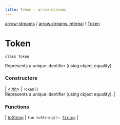 ```yaml
---
title: Token - arrow-streams
---
```


[arrow-streams](../../index.html) / [arrow.streams.internal](../index.html) / [Token](./index.html)

# Token

`class Token`

Represents a unique identifier (using object equality).

### Constructors

| [&lt;init&gt;](-init-.html) | `Token()`<br>Represents a unique identifier (using object equality). |

### Functions

| [toString](to-string.html) | `fun toString(): `[`String`](https://kotlinlang.org/api/latest/jvm/stdlib/kotlin/-string/index.html) |

